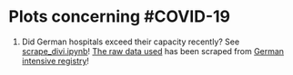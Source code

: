 # Plots concerning #COVID-19

1. Did German hospitals exceed their capacity recently? See [scrape_divi.ipynb](https://github.com/pschwede/covid19plots/master/scrape_divi.ipynb)! [The raw data used](https://raw.githubusercontent.com/pschwede/covid19plots/master/data/current_values.tsv) has been scraped from [German intensive registry](https://divi.de/register/intensivregister)!

